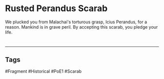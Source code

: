 # Rusted Perandus Scarab
We plucked you from Malachai's torturous grasp, Icius Perandus, for a reason. Mankind is in grave peril. By accepting this scarab, you pledge your life.

#
---
## Tags
#Fragment
#Historical 
#PoE1 
#Scarab 